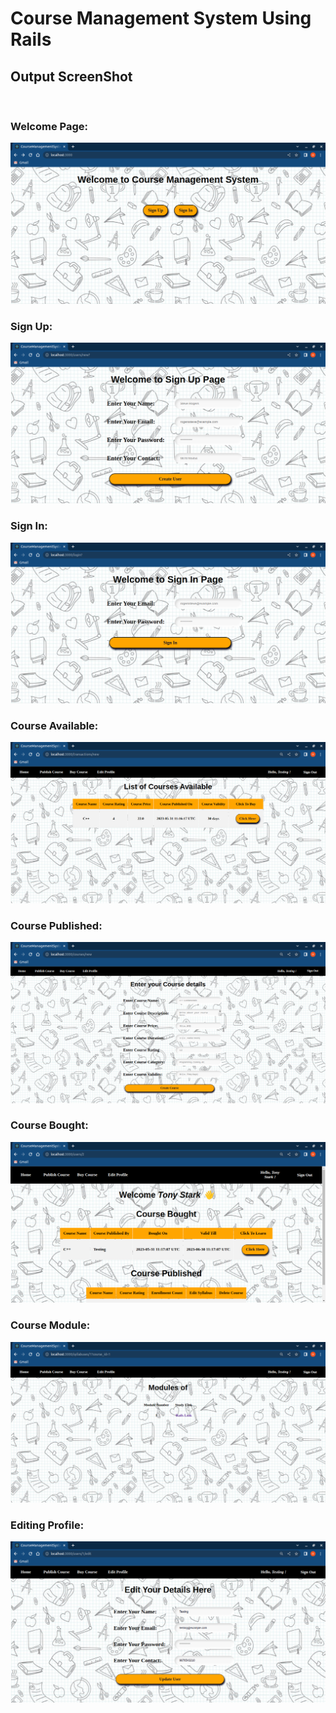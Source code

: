 # Course Management System Using Rails

## Output ScreenShot

<br>

### Welcome Page:

<img src="app/assets/images/ScreenShot/WelcomePage.png">

<br>

### Sign Up:

<img src="app/assets/images/ScreenShot/SignUp.png">

<br>

### Sign In:

<img src="app/assets/images/ScreenShot/SignIn.png">

<br>

### Course Available:

<img src="app/assets/images/ScreenShot/BuyCourse.png">

<br>

### Course Published:

<img src="app/assets/images/ScreenShot/PublishCourse.png">

<br>

### Course Bought:

<img src="app/assets/images/ScreenShot/CourseBought.png">

<br>

### Course Module:

<img src="app/assets/images/ScreenShot/Syllabus.png">

<br>

### Editing Profile:

<img src="app/assets/images/ScreenShot/EditProfile.png">

